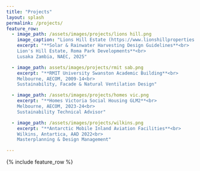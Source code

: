 ```yaml
---
title: "Projects"
layout: splash
permalink: /projects/
feature_row:
  - image_path: /assets/images/projects/lions hill.png
    image_caption: "Lions Hill Estate (https://www.lionshillproperties.com/)"
    excerpt: "**Solar & Rainwater Harvesting Design Guidelines**<br>
    Lion's Hill Estate, Roma Park Developments**<br> 
    Lusaka Zambia, NAEC, 2025"

  - image_path: assets/images/projects/rmit sab.png
    excerpt: "**RMIT University Swanston Academic Building**<br> 
    Melbourne, AECOM, 2009-14<br>
    Sustainability, Facade & Natural Ventilation Design"

  - image_path: /assets/images/projects/homes vic.png
    excerpt: "**Homes Victoria Social Housing GLM2**<br> 
    Melbourne, AECOM, 2023-24<br> 
    Sustainability Technical Advisor"

  - image_path: /assets/images/projects/wilkins.png
    excerpt: "**Antarctic Mobile Inland Aviation Facilities**<br> 
    Wilkins, Antartica, AAD 2022<br>
    Masterplanning & Design Management"

---
```


{% include feature_row %}